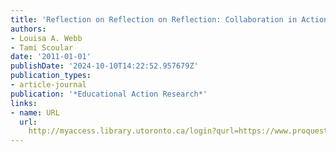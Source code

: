 ```yaml
---
title: 'Reflection on Reflection on Reflection: Collaboration in Action Research'
authors:
- Louisa A. Webb
- Tami Scoular
date: '2011-01-01'
publishDate: '2024-10-10T14:22:52.957679Z'
publication_types:
- article-journal
publication: '*Educational Action Research*'
links:
- name: URL
  url: 
    http://myaccess.library.utoronto.ca/login?qurl=https://www.proquest.com/docview/964183478?accountid=14771&bdid=38382&_bd=hjXJn68xGyZh9kdIbLsCyMjBLP0%3D
---
```

